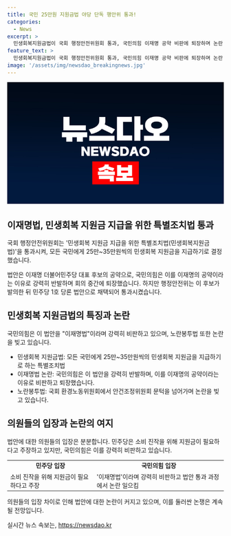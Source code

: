 ```yaml
---
title: 국민 25만원 지원금법 야당 단독 행안위 통과!
categories:
  - News
excerpt: >
  민생회복지원금법이 국회 행정안전위원회 통과, 국민의힘 이재명 공약 비판에 퇴장하며 논란. 민주당은 소비 촉진을 이유로 지원금 필요성 주장, 야당은 재정 정책 부족 주장. 행정안전부 차관은 법의 위헌성과 재정 부담 문제를 우려하며 내부적 토론 예상. 또한, 노란봉투법 역시 국회 안건조정위원회 문턱을 넘었으며, 향후 본회의 처리 예상됨.
feature_text: >
  민생회복지원금법이 국회 행정안전위원회 통과, 국민의힘 이재명 공약 비판에 퇴장하며 논란. 민주당은 소비 촉진을 이유로 지원금 필요성 주장, 야당은 재정 정책 부족 주장. 행정안전부 차관은 법의 위헌성과 재정 부담 문제를 우려하며 내부적 토론 예상. 또한, 노란봉투법 역시 국회 안건조정위원회 문턱을 넘었으며, 향후 본회의 처리 예상됨.
image: '/assets/img/newsdao_breakingnews.jpg'
---
```


<p><img src="/assets/img/newsdao_breakingnews.jpg" alt="cryptoinkorea 속보" /></p>

<h2 data-ke-size="size26">이재명법, 민생회복 지원금 지급을 위한 특별조치법 통과</h2>

<p>국회 행정안전위원회는 '민생회복 지원금 지급을 위한 특별조치법(민생회복지원금법)'을 통과시켜, 모든 국민에게 25만~35만원씩의 민생회복 지원금을 지급하기로 결정했습니다.</p>

<p data-ke-size="size16">법안은 이재명 더불어민주당 대표 후보의 공약으로, 국민의힘은 이를 이재명의 공약이라는 이유로 강력히 반발하며 회의 중간에 퇴장했습니다. 하지만 행정안전위는 이 후보가 발의한 뒤 민주당 1호 당론 법안으로 채택되어 통과시켰습니다.</p>

<h2 data-ke-size="size26">민생회복 지원금법의 특징과 논란</h2>

<p>국민의힘은 이 법안을 "이재명법"이라며 강력히 비판하고 있으며, 노란봉투법 또한 논란을 빚고 있습니다.</p>

<ul>
  <li>민생회복 지원금법: 모든 국민에게 25만~35만원씩의 민생회복 지원금을 지급하기로 하는 특별조치법</li>
  <li>이재명법 논란: 국민의힘은 이 법안을 강력히 반발하며, 이를 이재명의 공약이라는 이유로 비판하고 퇴장했습니다.</li>
  <li>노란봉투법: 국회 환경노동위원회에서 안건조정위원회 문턱을 넘어가며 논란을 빚고 있습니다.</li>
</ul>

<h2 data-ke-size="size26">의원들의 입장과 논란의 여지</h2>

<p>법안에 대한 의원들의 입장은 분분합니다. 민주당은 소비 진작을 위해 지원금이 필요하다고 주장하고 있지만, 국민의힘은 이를 강력히 비판하고 있습니다.</p>

<table>
  <tr>
    <td style="text-align: center; height: 17px;"><b>민주당 입장</b></td>
    <td style="text-align: center; height: 17px;"><b>국민의힘 입장</b></td>
  </tr>
  <tr>
    <td>소비 진작을 위해 지원금이 필요하다고 주장</td>
    <td>'이재명법'이라며 강력히 비판하고 법안 통과 과정에서 논란 일으킴</td>
  </tr>
</table>

<p data-ke-size="size16">의원들의 입장 차이로 인해 법안에 대한 논란이 커지고 있으며, 이를 둘러싼 논쟁은 계속될 전망입니다.</p>
실시간 뉴스 속보는, <a href="https://newsdao.kr" rel="dofollow">https://newsdao.kr</a>


